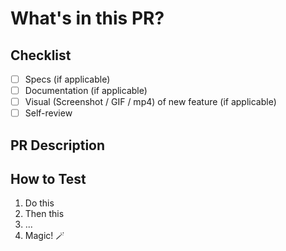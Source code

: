 # What's in this PR?

## Checklist

- [ ] Specs (if applicable)
- [ ] Documentation (if applicable)
- [ ] Visual (Screenshot / GIF / mp4) of new feature (if applicable)
- [ ] Self-review

## PR Description

## How to Test

1. Do this
2. Then this
3. ...
4. Magic! 🪄